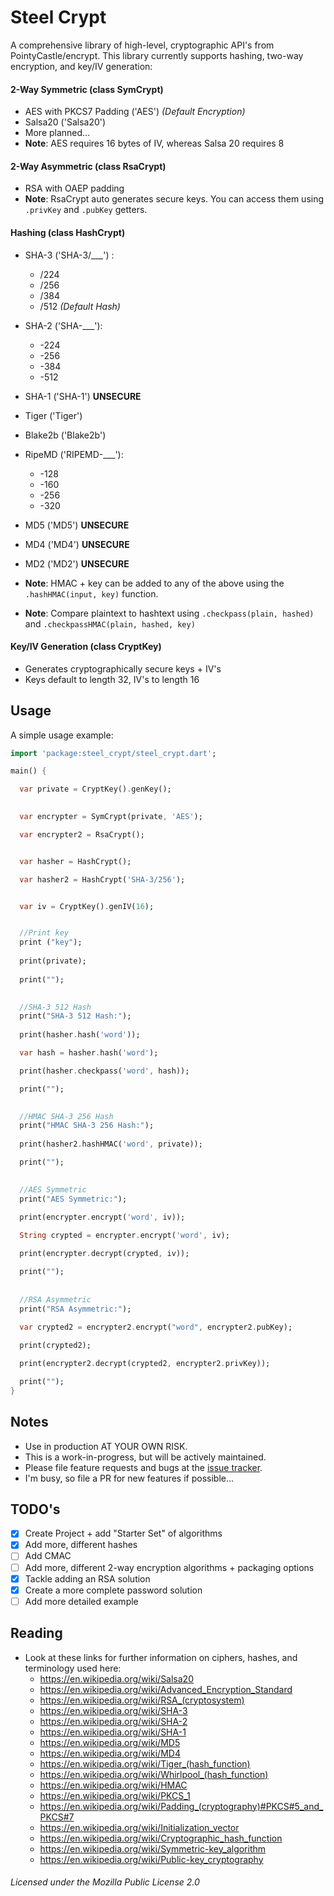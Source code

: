# Steel Crypt

A comprehensive library of high-level, cryptographic API's from PointyCastle/encrypt. This 
library currently supports hashing, two-way encryption, and key/IV generation:

#### 2-Way Symmetric (class SymCrypt)
* AES with PKCS7 Padding ('AES') _(Default Encryption)_
* Salsa20 ('Salsa20')
* More planned...
* __Note__: AES requires 16 bytes of IV, whereas Salsa 20 requires 8

#### 2-Way Asymmetric (class RsaCrypt)
* RSA with OAEP padding
* __Note__: RsaCrypt auto generates secure keys. You can access them using ```.privKey``` and ```.pubKey``` getters.

#### Hashing (class HashCrypt)
* SHA-3  ('SHA-3/___') :
    - /224
    - /256
    - /384
    - /512 _(Default Hash)_
* SHA-2 ('SHA-___'):
    - -224
    - -256
    - -384
    - -512
* SHA-1 ('SHA-1') __UNSECURE__
* Tiger ('Tiger')
* Blake2b ('Blake2b')
* RipeMD ('RIPEMD-___'):
    - -128
    - -160
    - -256
    - -320
* MD5 ('MD5') __UNSECURE__
* MD4 ('MD4') __UNSECURE__
* MD2 ('MD2') __UNSECURE__

* __Note__: HMAC + key can be added to any of the above using the ```.hashHMAC(input, key)``` function.
* __Note__: Compare plaintext to hashtext using ```.checkpass(plain, hashed)``` and ```.checkpassHMAC(plain, hashed, key)```

#### Key/IV Generation (class CryptKey)
* Generates cryptographically secure keys + IV's
* Keys default to length 32, IV's to length 16


## Usage

A simple usage example:

```dart
import 'package:steel_crypt/steel_crypt.dart';

main() {

  var private = CryptKey().genKey();
  

  var encrypter = SymCrypt(private, 'AES');

  var encrypter2 = RsaCrypt();


  var hasher = HashCrypt();

  var hasher2 = HashCrypt('SHA-3/256');


  var iv = CryptKey().genIV(16);


  //Print key
  print ("key");
  
  print(private);
  
  print("");

  
  //SHA-3 512 Hash
  print("SHA-3 512 Hash:");
  
  print(hasher.hash('word'));

  var hash = hasher.hash('word');

  print(hasher.checkpass('word', hash));

  print("");

  
  //HMAC SHA-3 256 Hash
  print("HMAC SHA-3 256 Hash:");
  
  print(hasher2.hashHMAC('word', private));

  print("");

  
  //AES Symmetric
  print("AES Symmetric:");
  
  print(encrypter.encrypt('word', iv));

  String crypted = encrypter.encrypt('word', iv);

  print(encrypter.decrypt(crypted, iv));

  print("");
  
  
  //RSA Asymmetric
  print("RSA Asymmetric:");
  
  var crypted2 = encrypter2.encrypt("word", encrypter2.pubKey);

  print(crypted2);

  print(encrypter2.decrypt(crypted2, encrypter2.privKey));

  print("");
}
```

## Notes

* Use in production AT YOUR OWN RISK.
* This is a work-in-progress, but will be actively maintained.
* Please file feature requests and bugs at the [issue tracker][tracker].
* I'm busy, so file a PR for new features if possible...

[tracker]: https://github.com/AKushWarrior/steel_crypt/issues

## TODO's

- [x] Create Project + add "Starter Set" of algorithms
- [x] Add more, different hashes 
- [ ] Add CMAC
- [ ] Add more, different 2-way encryption algorithms + packaging options
- [x] Tackle adding an RSA solution
- [x] Create a more complete password solution
- [ ] Add more detailed example

## Reading
- Look at these links for further information on ciphers, hashes, and terminology used here:
    - https://en.wikipedia.org/wiki/Salsa20
    - https://en.wikipedia.org/wiki/Advanced_Encryption_Standard
    - https://en.wikipedia.org/wiki/RSA_(cryptosystem)
    - https://en.wikipedia.org/wiki/SHA-3
    - https://en.wikipedia.org/wiki/SHA-2
    - https://en.wikipedia.org/wiki/SHA-1
    - https://en.wikipedia.org/wiki/MD5
    - https://en.wikipedia.org/wiki/MD4
    - https://en.wikipedia.org/wiki/Tiger_(hash_function)
    - https://en.wikipedia.org/wiki/Whirlpool_(hash_function)
    - https://en.wikipedia.org/wiki/HMAC
    - https://en.wikipedia.org/wiki/PKCS_1
    - https://en.wikipedia.org/wiki/Padding_(cryptography)#PKCS#5_and_PKCS#7
    - https://en.wikipedia.org/wiki/Initialization_vector
    - https://en.wikipedia.org/wiki/Cryptographic_hash_function
    - https://en.wikipedia.org/wiki/Symmetric-key_algorithm
    - https://en.wikipedia.org/wiki/Public-key_cryptography

###### Licensed under the Mozilla Public License 2.0

